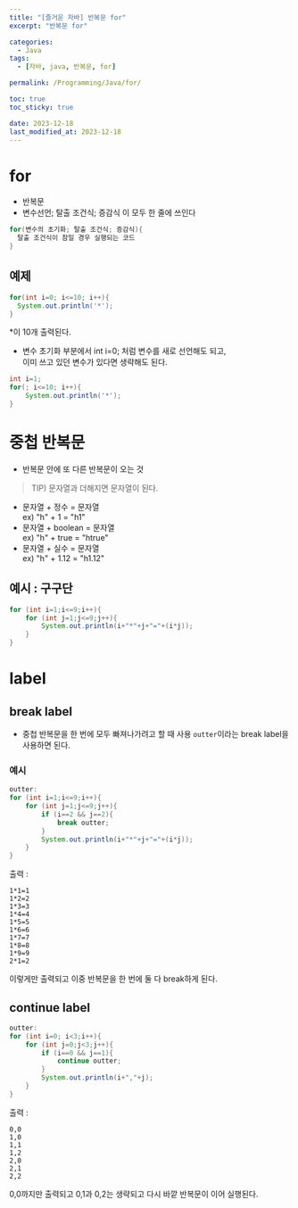 ```yaml
---
title: "[즐거운 자바] 반복문 for"
excerpt: "반복문 for"

categories:
  - Java
tags:
  - [자바, java, 반복문, for]

permalink: /Programming/Java/for/

toc: true
toc_sticky: true

date: 2023-12-18
last_modified_at: 2023-12-18
---
```

# for
- 반복문
- 변수선언; 탈출 조건식; 증감식
  이 모두 한 줄에 쓰인다

```java
for(변수의 초기화; 탈출 조건식; 증감식){
  탈출 조건식이 참일 경우 실행되는 코드
}
```

## 예제
```java
for(int i=0; i<=10; i++){
  System.out.println('*');
}
```
*이 10개 출력된다.  

- 변수 초기화 부분에서 int i=0; 처럼 변수를 새로 선언해도 되고,  
  이미 쓰고 있던 변수가 있다면 생략해도 된다.
```java
int i=1;
for(; i<=10; i++){
    System.out.println('*');
}
```

# 중첩 반복문
- 반복문 안에 또 다른 반복문이 오는 것

> TIP) 문자열과 더해지면 문자열이 된다.
  - 문자열 + 정수 = 문자열  
    ex) "h" + 1 = "h1"  
  - 문자열 + boolean = 문자열  
    ex) "h" + true = "htrue"  
  - 문자열 + 실수 = 문자열  
    ex) "h" + 1.12 = "h1.12"  

## 예시 : 구구단
```java
for (int i=1;i<=9;i++){
    for (int j=1;j<=9;j++){
        System.out.println(i+"*"+j+"="+(i*j));
    }
}
```

# label
## break label
- 중첩 반복문을 한 번에 모두 빠져나가려고 할 때 사용
`outter`이라는 break label을 사용하면 된다.

### 예시
```java
outter:
for (int i=1;i<=9;i++){
    for (int j=1;j<=9;j++){
        if (i==2 && j==2){
            break outter;
        }
        System.out.println(i+"*"+j+"="+(i*j));
    }
}
```  

출력 : 
```text
1*1=1
1*2=2
1*3=3
1*4=4
1*5=5
1*6=6
1*7=7
1*8=8
1*9=9
2*1=2
```
이렇게만 출력되고 이중 반복문을 한 번에 둘 다 break하게 된다.  


## continue label
```java
outter:
for (int i=0; i<3;i++){
    for (int j=0;j<3;j++){
        if (i==0 && j==1){
            continue outter;
        }
        System.out.println(i+","+j);
    }
}
```

출력 :  
```text
0,0
1,0
1,1
1,2
2,0
2,1
2,2
```

0,0까지만 출력되고 0,1과 0,2는 생략되고 다시 바깥 반복문이 이어 실행된다.